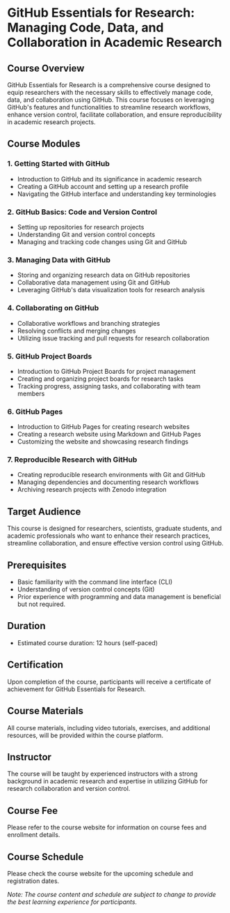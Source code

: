 # GitHub Essentials for Research: Managing Code, Data, and Collaboration in Academic Research

## Course Overview
GitHub Essentials for Research is a comprehensive course designed to equip researchers with the necessary skills to effectively manage code, data, and collaboration using GitHub. This course focuses on leveraging GitHub's features and functionalities to streamline research workflows, enhance version control, facilitate collaboration, and ensure reproducibility in academic research projects.

## Course Modules

### 1. Getting Started with GitHub
- Introduction to GitHub and its significance in academic research
- Creating a GitHub account and setting up a research profile
- Navigating the GitHub interface and understanding key terminologies

### 2. GitHub Basics: Code and Version Control
- Setting up repositories for research projects
- Understanding Git and version control concepts
- Managing and tracking code changes using Git and GitHub

### 3. Managing Data with GitHub
- Storing and organizing research data on GitHub repositories
- Collaborative data management using Git and GitHub
- Leveraging GitHub's data visualization tools for research analysis

### 4. Collaborating on GitHub
- Collaborative workflows and branching strategies
- Resolving conflicts and merging changes
- Utilizing issue tracking and pull requests for research collaboration

### 5. GitHub Project Boards
- Introduction to GitHub Project Boards for project management
- Creating and organizing project boards for research tasks
- Tracking progress, assigning tasks, and collaborating with team members

### 6. GitHub Pages
- Introduction to GitHub Pages for creating research websites
- Creating a research website using Markdown and GitHub Pages
- Customizing the website and showcasing research findings

### 7. Reproducible Research with GitHub
- Creating reproducible research environments with Git and GitHub
- Managing dependencies and documenting research workflows
- Archiving research projects with Zenodo integration

## Target Audience
This course is designed for researchers, scientists, graduate students, and academic professionals who want to enhance their research practices, streamline collaboration, and ensure effective version control using GitHub.

## Prerequisites
- Basic familiarity with the command line interface (CLI)
- Understanding of version control concepts (Git)
- Prior experience with programming and data management is beneficial but not required.

## Duration
- Estimated course duration: 12 hours (self-paced)

## Certification
Upon completion of the course, participants will receive a certificate of achievement for GitHub Essentials for Research.

## Course Materials
All course materials, including video tutorials, exercises, and additional resources, will be provided within the course platform.

## Instructor
The course will be taught by experienced instructors with a strong background in academic research and expertise in utilizing GitHub for research collaboration and version control.

## Course Fee
Please refer to the course website for information on course fees and enrollment details.

## Course Schedule
Please check the course website for the upcoming schedule and registration dates.

*Note: The course content and schedule are subject to change to provide the best learning experience for participants.*
